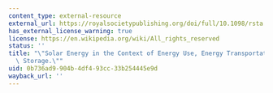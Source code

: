 ```yaml
---
content_type: external-resource
external_url: https://royalsocietypublishing.org/doi/full/10.1098/rsta.2011.0431
has_external_license_warning: true
license: https://en.wikipedia.org/wiki/All_rights_reserved
status: ''
title: "\"Solar Energy in the Context of Energy Use, Energy Transportation and\_Energy\
  \ Storage.\""
uid: 0b736ad9-904b-4df4-93cc-33b254445e9d
wayback_url: ''
---
```


